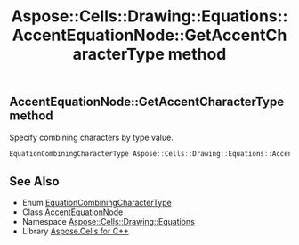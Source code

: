﻿---
title: Aspose::Cells::Drawing::Equations::AccentEquationNode::GetAccentCharacterType method
linktitle: GetAccentCharacterType
second_title: Aspose.Cells for C++ API Reference
description: 'Aspose::Cells::Drawing::Equations::AccentEquationNode::GetAccentCharacterType method. Specify combining characters by type value in C++.'
type: docs
weight: 800
url: /cpp/aspose.cells.drawing.equations/accentequationnode/getaccentcharactertype/
---
## AccentEquationNode::GetAccentCharacterType method


Specify combining characters by type value.

```cpp
EquationCombiningCharacterType Aspose::Cells::Drawing::Equations::AccentEquationNode::GetAccentCharacterType()
```

## See Also

* Enum [EquationCombiningCharacterType](../../equationcombiningcharactertype/)
* Class [AccentEquationNode](../)
* Namespace [Aspose::Cells::Drawing::Equations](../../)
* Library [Aspose.Cells for C++](../../../)
